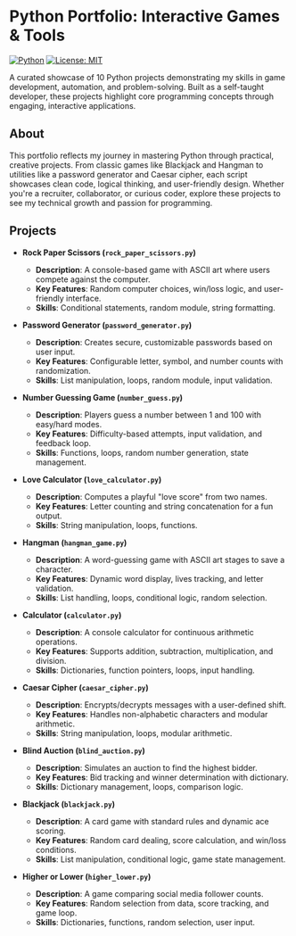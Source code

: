 # Python Portfolio: Interactive Games & Tools

[![Python](https://img.shields.io/badge/python-3.8+-blue)](https://www.python.org/) [![License: MIT](https://img.shields.io/badge/License-MIT-green.svg)](LICENSE)

A curated showcase of 10 Python projects demonstrating my skills in game development, automation, and problem-solving. Built as a self-taught developer, these projects highlight core programming concepts through engaging, interactive applications.

## About

This portfolio reflects my journey in mastering Python through practical, creative projects. From classic games like Blackjack and Hangman to utilities like a password generator and Caesar cipher, each script showcases clean code, logical thinking, and user-friendly design. Whether you're a recruiter, collaborator, or curious coder, explore these projects to see my technical growth and passion for programming.

## Projects

- **Rock Paper Scissors (`rock_paper_scissors.py`)**
  - **Description**: A console-based game with ASCII art where users compete against the computer.
  - **Key Features**: Random computer choices, win/loss logic, and user-friendly interface.
  - **Skills**: Conditional statements, random module, string formatting.

- **Password Generator (`password_generator.py`)**
  - **Description**: Creates secure, customizable passwords based on user input.
  - **Key Features**: Configurable letter, symbol, and number counts with randomization.
  - **Skills**: List manipulation, loops, random module, input validation.

- **Number Guessing Game (`number_guess.py`)**
  - **Description**: Players guess a number between 1 and 100 with easy/hard modes.
  - **Key Features**: Difficulty-based attempts, input validation, and feedback loop.
  - **Skills**: Functions, loops, random number generation, state management.

- **Love Calculator (`love_calculator.py`)**
  - **Description**: Computes a playful "love score" from two names.
  - **Key Features**: Letter counting and string concatenation for a fun output.
  - **Skills**: String manipulation, loops, functions.

- **Hangman (`hangman_game.py`)**
  - **Description**: A word-guessing game with ASCII art stages to save a character.
  - **Key Features**: Dynamic word display, lives tracking, and letter validation.
  - **Skills**: List handling, loops, conditional logic, random selection.

- **Calculator (`calculator.py`)**
  - **Description**: A console calculator for continuous arithmetic operations.
  - **Key Features**: Supports addition, subtraction, multiplication, and division.
  - **Skills**: Dictionaries, function pointers, loops, input handling.

- **Caesar Cipher (`caesar_cipher.py`)**
  - **Description**: Encrypts/decrypts messages with a user-defined shift.
  - **Key Features**: Handles non-alphabetic characters and modular arithmetic.
  - **Skills**: String manipulation, loops, modular arithmetic.

- **Blind Auction (`blind_auction.py`)**
  - **Description**: Simulates an auction to find the highest bidder.
  - **Key Features**: Bid tracking and winner determination with dictionary.
  - **Skills**: Dictionary management, loops, comparison logic.

- **Blackjack (`blackjack.py`)**
  - **Description**: A card game with standard rules and dynamic ace scoring.
  - **Key Features**: Random card dealing, score calculation, and win/loss conditions.
  - **Skills**: List manipulation, conditional logic, game state management.

- **Higher or Lower (`higher_lower.py`)**
  - **Description**: A game comparing social media follower counts.
  - **Key Features**: Random selection from data, score tracking, and game loop.
  - **Skills**: Dictionaries, functions, random selection, user input.
